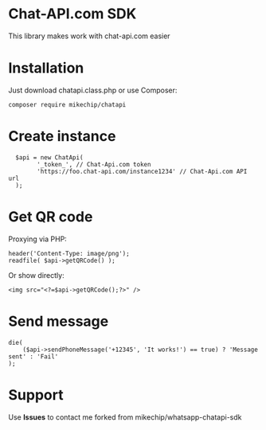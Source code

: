 # Chat-API.com SDK

This library makes work with chat-api.com easier

# Installation

Just download chatapi.class.php or use Composer:

```
composer require mikechip/chatapi
```

# Create instance

```
  $api = new ChatApi(
        '_token_', // Chat-Api.com token
        'https://foo.chat-api.com/instance1234' // Chat-Api.com API url
  );
```

# Get QR code

Proxying via PHP:
```
header('Content-Type: image/png');
readfile( $api->getQRCode() );
```

Or show directly:
```
<img src="<?=$api->getQRCode();?>" />
```

# Send message

```
die(
    ($api->sendPhoneMessage('+12345', 'It works!') == true) ? 'Message sent' : 'Fail'
);
```

# Support
Use **Issues** to contact me
forked from mikechip/whatsapp-chatapi-sdk